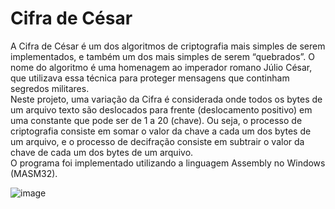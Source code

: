 # Cifra de César
A Cifra de César é um dos algoritmos de criptografia mais simples de serem implementados, e 
também um dos mais simples de serem “quebrados”. O nome do algoritmo é uma homenagem ao 
imperador romano Júlio César, que utilizava essa técnica para proteger mensagens que continham 
segredos militares.<br> Neste projeto, uma variação da Cifra é considerada onde todos os bytes de um 
arquivo texto são deslocados para frente (deslocamento positivo) em uma constante que pode ser de 1 
a 20 (chave). Ou seja, o processo de criptografia consiste em somar o valor da chave a cada um dos bytes de um arquivo, e o processo de decifração consiste em subtrair o 
valor da chave de cada um dos bytes de um arquivo.<br>
O programa foi implementado utilizando a linguagem Assembly no Windows (MASM32).<br>

![image](https://github.com/barbarahellen/cifra-de-cesar/assets/91560661/1a1e2d31-8c19-4dad-b497-e719b93f8931)
